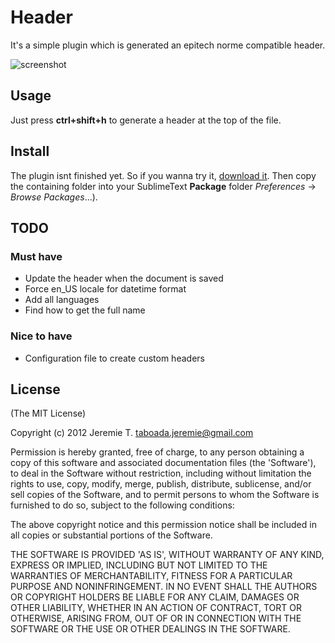 Header
======

It's a simple plugin which is generated an epitech norme compatible header.

![screenshot](https://github.com/jeremt/header/blob/master/screenshot.png?raw=true)

Usage
-----

Just press __ctrl+shift+h__ to generate a header at the top of the file.

Install
-------

The plugin isnt finished yet. So if you wanna try it, [download it](https://github.com/jeremt/header/archive/master.zip). Then copy the containing folder into your SublimeText __Package__ folder _Preferences_ -> _Browse Packages_...).

TODO
----

### Must have

- Update the header when the document is saved
- Force en_US locale for datetime format
- Add all languages
- Find how to get the full name

### Nice to have

- Configuration file to create custom headers

License
-------

(The MIT License)

Copyright (c) 2012 Jeremie T. taboada.jeremie@gmail.com

Permission is hereby granted, free of charge, to any person obtaining
a copy of this software and associated documentation files (the
'Software'), to deal in the Software without restriction, including
without limitation the rights to use, copy, modify, merge, publish,
distribute, sublicense, and/or sell copies of the Software, and to
permit persons to whom the Software is furnished to do so, subject to
the following conditions:

The above copyright notice and this permission notice shall be
included in all copies or substantial portions of the Software.

THE SOFTWARE IS PROVIDED 'AS IS', WITHOUT WARRANTY OF ANY KIND,
EXPRESS OR IMPLIED, INCLUDING BUT NOT LIMITED TO THE WARRANTIES OF
MERCHANTABILITY, FITNESS FOR A PARTICULAR PURPOSE AND NONINFRINGEMENT.
IN NO EVENT SHALL THE AUTHORS OR COPYRIGHT HOLDERS BE LIABLE FOR ANY
CLAIM, DAMAGES OR OTHER LIABILITY, WHETHER IN AN ACTION OF CONTRACT,
TORT OR OTHERWISE, ARISING FROM, OUT OF OR IN CONNECTION WITH THE
SOFTWARE OR THE USE OR OTHER DEALINGS IN THE SOFTWARE.